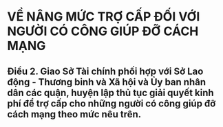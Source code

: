 # VỀ NÂNG MỨC TRỢ CẤP ĐỐI VỚI NGƯỜI CÓ CÔNG GIÚP ĐỠ CÁCH MẠNG

## Điều 2. Giao Sở Tài chính phối hợp với Sở Lao động - Thương binh và Xã hội và Ủy ban nhân dân các quận, huyện lập thủ tục giải quyết kinh phí để trợ cấp cho những người có công giúp đỡ cách mạng theo mức nêu trên.